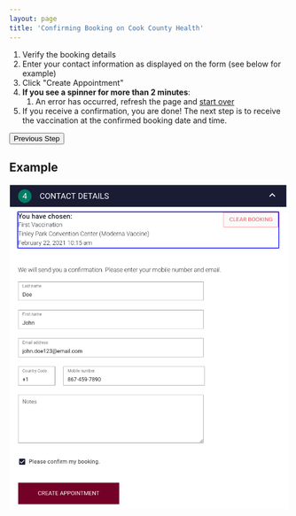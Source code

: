 ```yaml
---
layout: page
title: 'Confirming Booking on Cook County Health'
---
```


1. Verify the booking details
2. Enter your contact information as displayed on the form (see below for example)
3. Click "Create Appointment"
4. **If you see a spinner for more than 2 minutes**:
   1. An error has occurred, refresh the page and [start over](./dosage)
5. If you receive a confirmation, you are done! The next step is to receive the vaccination at the confirmed booking date and time.

[<button>Previous Step</button>](./date)

## Example

![Example Form](./images/contact.png)
